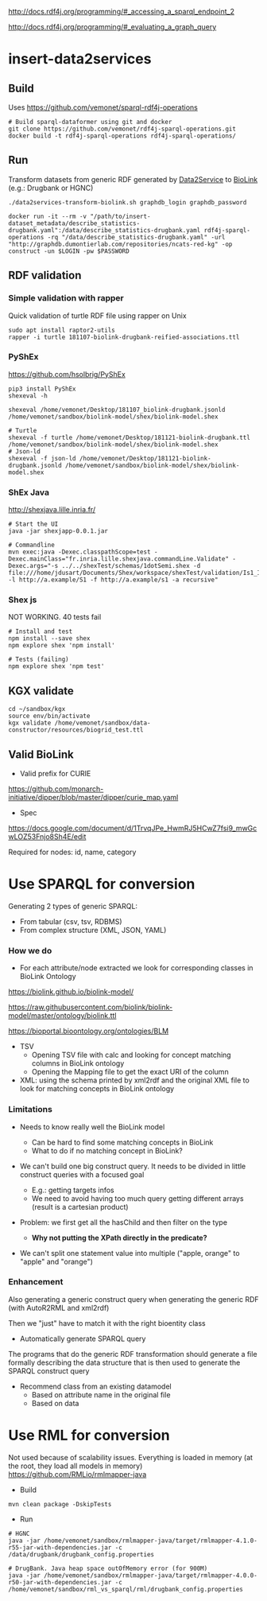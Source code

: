http://docs.rdf4j.org/programming/#_accessing_a_sparql_endpoint_2

http://docs.rdf4j.org/programming/#_evaluating_a_graph_query

# insert-data2services

## Build

Uses https://github.com/vemonet/sparql-rdf4j-operations

```shell
# Build sparql-dataformer using git and docker
git clone https://github.com/vemonet/rdf4j-sparql-operations.git
docker build -t rdf4j-sparql-operations rdf4j-sparql-operations/
```

## Run

Transform datasets from generic RDF generated by [Data2Service](https://github.com/MaastrichtU-IDS/data2services-pipeline) to [BioLink](https://github.com/biolink/biolink-model) (e.g.: Drugbank or HGNC)

```shell
./data2services-transform-biolink.sh graphdb_login graphdb_password

docker run -it --rm -v "/path/to/insert-dataset_metadata/describe_statistics-drugbank.yaml":/data/describe_statistics-drugbank.yaml rdf4j-sparql-operations -rq "/data/describe_statistics-drugbank.yaml" -url "http://graphdb.dumontierlab.com/repositories/ncats-red-kg" -op construct -un $LOGIN -pw $PASSWORD
```





## RDF validation

### Simple validation with rapper

Quick validation of turtle RDF file using rapper on Unix 

```shell
sudo apt install raptor2-utils
rapper -i turtle 181107-biolink-drugbank-reified-associations.ttl
```

### PyShEx

https://github.com/hsolbrig/PyShEx

```shell
pip3 install PyShEx
shexeval -h

shexeval /home/vemonet/Desktop/181107_biolink-drugbank.jsonld /home/vemonet/sandbox/biolink-model/shex/biolink-model.shex

# Turtle
shexeval -f turtle /home/vemonet/Desktop/181121-biolink-drugbank.ttl /home/vemonet/sandbox/biolink-model/shex/biolink-model.shex
# Json-ld
shexeval -f json-ld /home/vemonet/Desktop/181121-biolink-drugbank.jsonld /home/vemonet/sandbox/biolink-model/shex/biolink-model.shex
```

### ShEx Java

http://shexjava.lille.inria.fr/

```shell
# Start the UI
java -jar shexjapp-0.0.1.jar

# Commandline
mvn exec:java -Dexec.classpathScope=test -Dexec.mainClass="fr.inria.lille.shexjava.commandLine.Validate" -Dexec.args="-s ../../shexTest/schemas/1dotSemi.shex -d file:///home/jdusart/Documents/Shex/workspace/shexTest/validation/Is1_Ip1_Io1.ttl -l http://a.example/S1 -f http://a.example/s1 -a recursive"
```

### Shex js

NOT WORKING. 40 tests fail

```shell
# Install and test
npm install --save shex
npm explore shex 'npm install'

# Tests (failing)
npm explore shex 'npm test'
```

## KGX validate

```shell
cd ~/sandbox/kgx
source env/bin/activate
kgx validate /home/vemonet/sandbox/data-constructor/resources/biogrid_test.ttl
```



## Valid BioLink

- Valid prefix for CURIE

https://github.com/monarch-initiative/dipper/blob/master/dipper/curie_map.yaml

- Spec

https://docs.google.com/document/d/1TrvqJPe_HwmRJ5HCwZ7fsi9_mwGcwLOZ53Fnjo8Sh4E/edit

Required for nodes: id, name, category



# Use SPARQL for conversion

Generating 2 types of generic SPARQL:

* From tabular (csv, tsv, RDBMS)
* From complex structure (XML, JSON, YAML)

### How we do

* For each attribute/node extracted we look for corresponding classes in BioLink Ontology

https://biolink.github.io/biolink-model/

https://raw.githubusercontent.com/biolink/biolink-model/master/ontology/biolink.ttl

https://bioportal.bioontology.org/ontologies/BLM

* TSV
  * Opening TSV file with calc and looking for concept matching columns in BioLink ontology
  * Opening  the Mapping file to get the exact URI of the column
* XML: using the schema printed by xml2rdf and the original XML file to look for matching concepts in BioLink ontology



### Limitations

* Needs to know really well the BioLink model
  * Can be hard to find some matching concepts in BioLink
  * What to do if no matching concept in BioLink?

* We can't build one big construct query. It needs to be divided in little construct queries with a focused goal
  * E.g.: getting targets infos
  * We need to avoid having too much query getting different arrays (result is a cartesian product)
* Problem: we first get all the hasChild and then filter on the type
  * **Why not putting the XPath directly in the predicate?**
* We can't split one statement value into multiple ("apple, orange" to "apple" and "orange")

### Enhancement

Also generating a generic construct query when generating the generic RDF (with AutoR2RML and xml2rdf) 

Then we "just" have to match it with the right bioentity class

* Automatically generate SPARQL query

The programs that do the generic RDF transformation should generate a file formally describing the data structure that is then used to generate the SPARQL construct query 

* Recommend class from an existing datamodel
  * Based on attribute name in the original file
  * Based on data 





# Use RML for conversion

Not used because of scalability issues. Everything is loaded in memory (at the root, they load all models in memory) https://github.com/RMLio/rmlmapper-java

- Build

```shell
mvn clean package -DskipTests
```

- Run

```shell
# HGNC
java -jar /home/vemonet/sandbox/rmlmapper-java/target/rmlmapper-4.1.0-r55-jar-with-dependencies.jar -c /data/drugbank/drugbank_config.properties

# DrugBank. Java heap space outOfMemory error (for 900M)
java -jar /home/vemonet/sandbox/rmlmapper-java/target/rmlmapper-4.0.0-r50-jar-with-dependencies.jar -c /home/vemonet/sandbox/rml_vs_sparql/rml/drugbank_config.properties
```



































